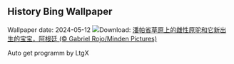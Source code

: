 ## History Bing Wallpaper
Wallpaper date: 2024-05-12
![](https://www.bing.com/th?id=OHR.GuanacoMother_ZH-CN3856540256_UHD.jpg&w=1000)Download: [潘帕省草原上的雌性原驼和它新出生的宝宝，阿根廷 (© Gabriel Rojo/Minden Pictures)](https://www.bing.com/th?id=OHR.GuanacoMother_ZH-CN3856540256_UHD.jpg)

Auto get programm by LtgX
